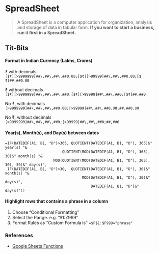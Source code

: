 # SpreadSheet

> A SpreadSheet is a computer application for organization, analysis and storage of data in tabular form. __If you want to start a business, run it first in a SpreadSheet.__

## Tit-Bits


#### Format in Indian Currency (Lakhs, Crores)

₹ with decimals \
`[$₹][>9999999]##\,##\,##\,##0.00;[$₹][>99999]##\,##\,##0.00;[$₹]##,##0.00`

₹ without decimals \
`[$₹][>9999999]##\,##\,##\,##0;[$₹][>99999]##\,##\,##0;[$₹]##,##0`

No ₹, with decimals \
`[>9999999]##\,##\,##\,##0.00;[>99999]##\,##\,##0.00;##,##0.00`

No ₹, without decimals \
`[>9999999]##\,##\,##\,##0;[>99999]##\,##\,##0;##,##0`


#### Year(s), Month(s), and Day(s) between dates

```
=IF(DATEDIF(A1, B1, "D")>365, QUOTIENT(DATEDIF(A1, B1, "D"), 365)&" year(s) "&
                          QUOTIENT(MOD(DATEDIF(A1, B1, "D"), 365), 30)&" month(s) "&
                      MOD(QUOTIENT(MOD(DATEDIF(A1, B1, "D"), 365), 30), 30)&" day(s)",
 IF(DATEDIF(A1, B1, "D")>30,  QUOTIENT(DATEDIF(A1, B1, "D"), 30)&" month(s) "&
                                   MOD(DATEDIF(A1, B1, "D"), 30)&" day(s)", 
                                       DATEDIF(A1, B1, "D")&" day(s)"))
```

#### Highlight rows that contains a phrase in a column

1. Choose “Conditional Formatting”
2. Select the Range. e.g. “A1:Z999”
3. Format Rules as “Custom Formula is” `=$F$1:$F999="phrase"`

### References

- [Google Sheets Functions](https://support.google.com/docs/table/25273)

